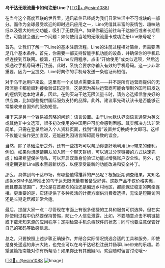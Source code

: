 **乌干达无限流量卡如何注册Line？**[[TG💪+ @esim1088](https://t.me/s/esim1088)]

在当今这个高度互联的世界里，通讯软件已经成为我们日常生活中不可或缺的一部分。而作为全球最受欢迎的即时通讯应用之一，Line凭借其丰富的表情包、趣味贴纸以及强大的社交功能，吸引了无数用户。如果你最近前往乌干达旅行或者长期居住，可能就会遇到一个问题：如何使用当地的无限流量卡成功注册Line账号呢？

首先，让我们了解一下Line的基本注册流程。Line的注册过程相对简单，但需要满足几个基本条件。首先，你需要一部支持智能手机功能的设备，并确保你的手机已经连接到互联网。接着，打开Line应用程序，点击“开始使用”或类似选项，然后选择通过手机号码进行注册。此时，系统会要求你输入有效的手机号码。这一步非常重要，因为一旦提交，Line将向你的手机号发送一条验证码短信。

对于乌干达用户来说，这里有一个关键点需要注意——并不是所有运营商提供的无限流量卡都能顺利接收验证码短信。这是因为某些运营商可能会限制外国号码发送的短信到达本地设备。因此，在购买乌干达无限流量卡时，请务必选择信誉良好的供应商，比如那些提供国际服务支持的品牌。此外，建议事先确认该卡是否能够正常接收来自国外的服务短信。

接下来是另一个容易被忽略的问题：语言设置。由于Line默认界面语言通常为英文或其他非中文选项，很多初次使用的中国用户可能会感到困惑。其实解决方法非常简单，只需在登录后进入个人资料页面，找到“语言”设置并切换成中文即可。这样不仅能让操作更加直观，还能避免因语言障碍而导致的误会。

当然，除了基础注册之外，还有一些技巧可以帮助你更好地利用Line带来的便利。例如，如果你想邀请朋友加入同一个聊天群组，可以通过分享链接的方式快速完成；如果希望保护隐私，可以开启双重身份验证功能以增强账户安全性。另外，记得定期更新Line版本至最新状态，以便享受最新的功能改进和安全补丁。

那么，具体到乌干达市场，有哪些值得推荐的产品呢？根据近期调查结果，某知名虚拟eSIM卡品牌推出的乌干达无限流量套餐备受好评。这款产品不仅价格实惠，而且覆盖范围广，无论是在首都坎帕拉还是偏远乡村地区，都能保证稳定的网络连接。更重要的是，它还提供了多种灵活的计费方案供消费者选择，无论是短期访问还是长期定居都非常合适。

最后，提醒大家一点：尽管现在市面上有很多便捷的工具和服务可供选择，但在实际使用过程中仍然要保持警惕，防止个人信息泄露。比如，不要随意点击不明链接或下载未知来源的应用程序；定期检查手机杀毒软件的状态；同时也要注意保管好自己的密码等敏感信息。

总之，只要按照上述步骤正确操作，并结合实际情况挑选合适的工具和服务，即使是身处遥远的非洲大陆，也完全可以在乌干达轻松注册并畅享Line带来的乐趣。希望这篇指南能对你有所帮助！如果你还有其他疑问，欢迎随时留言讨论哦～

[[TG💪+ @esim1088](https://t.me/s/esim1088) ![Image](https://i.postimg.cc/4NQfJmqS/Snipaste-2025-05-13-00-14-12.png)]